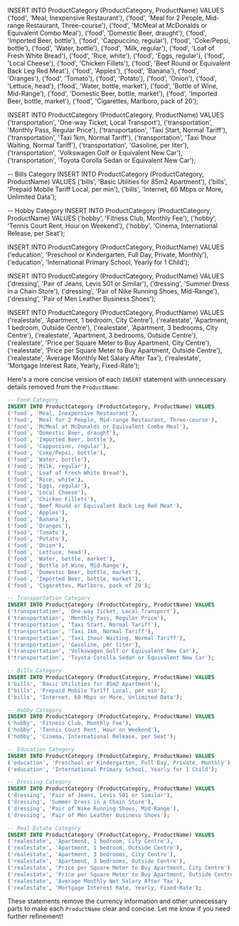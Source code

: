 INSERT INTO ProductCategory (ProductCategory, ProductName) VALUES
('food', 'Meal, Inexpensive Restaurant'),
('food', 'Meal for 2 People, Mid-range Restaurant, Three-course'),
('food', 'McMeal at McDonalds or Equivalent Combo Meal'),
('food', 'Domestic Beer, draught'),
('food', 'Imported Beer, bottle'),
('food', 'Cappuccino, regular'),
('food', 'Coke/Pepsi, bottle'),
('food', 'Water, bottle'),
('food', 'Milk, regular'),
('food', 'Loaf of Fresh White Bread'),
('food', 'Rice, white'),
('food', 'Eggs, regular'),
('food', 'Local Cheese'),
('food', 'Chicken Fillets'),
('food', 'Beef Round or Equivalent Back Leg Red Meat'),
('food', 'Apples'),
('food', 'Banana'),
('food', 'Oranges'),
('food', 'Tomato'),
('food', 'Potato'),
('food', 'Onion'),
('food', 'Lettuce, head'),
('food', 'Water, bottle, market'),
('food', 'Bottle of Wine, Mid-Range'),
('food', 'Domestic Beer, bottle, market'),
('food', 'Imported Beer, bottle, market'),
('food', 'Cigarettes, Marlboro, pack of 20');

INSERT INTO ProductCategory (ProductCategory, ProductName) VALUES
('transportation', 'One-way Ticket, Local Transport'),
('transportation', 'Monthly Pass, Regular Price'),
('transportation', 'Taxi Start, Normal Tariff'),
('transportation', 'Taxi 1km, Normal Tariff'),
('transportation', 'Taxi 1hour Waiting, Normal Tariff'),
('transportation', 'Gasoline, per liter'),
('transportation', 'Volkswagen Golf or Equivalent New Car'),
('transportation', 'Toyota Corolla Sedan or Equivalent New Car');

-- Bills Category
INSERT INTO ProductCategory (ProductCategory, ProductName) VALUES
('bills', 'Basic Utilities for 85m2 Apartment'),
('bills', 'Prepaid Mobile Tariff Local, per min'),
('bills', 'Internet, 60 Mbps or More, Unlimited Data');

-- Hobby Category
INSERT INTO ProductCategory (ProductCategory, ProductName) VALUES
('hobby', 'Fitness Club, Monthly Fee'),
('hobby', 'Tennis Court Rent, Hour on Weekend'),
('hobby', 'Cinema, International Release, per Seat');

INSERT INTO ProductCategory (ProductCategory, ProductName) VALUES
('education', 'Preschool or Kindergarten, Full Day, Private, Monthly'),
('education', 'International Primary School, Yearly for 1 Child');

INSERT INTO ProductCategory (ProductCategory, ProductName) VALUES
('dressing', 'Pair of Jeans, Levis 501 or Similar'),
('dressing', 'Summer Dress in a Chain Store'),
('dressing', 'Pair of Nike Running Shoes, Mid-Range'),
('dressing', 'Pair of Men Leather Business Shoes');

INSERT INTO ProductCategory (ProductCategory, ProductName) VALUES
('realestate', 'Apartment, 1 bedroom, City Centre'),
('realestate', 'Apartment, 1 bedroom, Outside Centre'),
('realestate', 'Apartment, 3 bedrooms, City Centre'),
('realestate', 'Apartment, 3 bedrooms, Outside Centre'),
('realestate', 'Price per Square Meter to Buy Apartment, City Centre'),
('realestate', 'Price per Square Meter to Buy Apartment, Outside Centre'),
('realestate', 'Average Monthly Net Salary After Tax'),
('realestate', 'Mortgage Interest Rate, Yearly, Fixed-Rate');

Here's a more concise version of each `INSERT` statement with unnecessary details removed from the `ProductName`:

```sql
-- Food Category
INSERT INTO ProductCategory (ProductCategory, ProductName) VALUES
('food', 'Meal, Inexpensive Restaurant'),
('food', 'Meal for 2 People, Mid-range Restaurant, Three-course'),
('food', 'McMeal at McDonalds or Equivalent Combo Meal'),
('food', 'Domestic Beer, draught'),
('food', 'Imported Beer, bottle'),
('food', 'Cappuccino, regular'),
('food', 'Coke/Pepsi, bottle'),
('food', 'Water, bottle'),
('food', 'Milk, regular'),
('food', 'Loaf of Fresh White Bread'),
('food', 'Rice, white'),
('food', 'Eggs, regular'),
('food', 'Local Cheese'),
('food', 'Chicken Fillets'),
('food', 'Beef Round or Equivalent Back Leg Red Meat'),
('food', 'Apples'),
('food', 'Banana'),
('food', 'Oranges'),
('food', 'Tomato'),
('food', 'Potato'),
('food', 'Onion'),
('food', 'Lettuce, head'),
('food', 'Water, bottle, market'),
('food', 'Bottle of Wine, Mid-Range'),
('food', 'Domestic Beer, bottle, market'),
('food', 'Imported Beer, bottle, market'),
('food', 'Cigarettes, Marlboro, pack of 20');

-- Transportation Category
INSERT INTO ProductCategory (ProductCategory, ProductName) VALUES
('transportation', 'One-way Ticket, Local Transport'),
('transportation', 'Monthly Pass, Regular Price'),
('transportation', 'Taxi Start, Normal Tariff'),
('transportation', 'Taxi 1km, Normal Tariff'),
('transportation', 'Taxi 1hour Waiting, Normal Tariff'),
('transportation', 'Gasoline, per liter'),
('transportation', 'Volkswagen Golf or Equivalent New Car'),
('transportation', 'Toyota Corolla Sedan or Equivalent New Car');

-- Bills Category
INSERT INTO ProductCategory (ProductCategory, ProductName) VALUES
('bills', 'Basic Utilities for 85m2 Apartment'),
('bills', 'Prepaid Mobile Tariff Local, per min'),
('bills', 'Internet, 60 Mbps or More, Unlimited Data');

-- Hobby Category
INSERT INTO ProductCategory (ProductCategory, ProductName) VALUES
('hobby', 'Fitness Club, Monthly Fee'),
('hobby', 'Tennis Court Rent, Hour on Weekend'),
('hobby', 'Cinema, International Release, per Seat');

-- Education Category
INSERT INTO ProductCategory (ProductCategory, ProductName) VALUES
('education', 'Preschool or Kindergarten, Full Day, Private, Monthly'),
('education', 'International Primary School, Yearly for 1 Child');

-- Dressing Category
INSERT INTO ProductCategory (ProductCategory, ProductName) VALUES
('dressing', 'Pair of Jeans, Levis 501 or Similar'),
('dressing', 'Summer Dress in a Chain Store'),
('dressing', 'Pair of Nike Running Shoes, Mid-Range'),
('dressing', 'Pair of Men Leather Business Shoes');

-- Real Estate Category
INSERT INTO ProductCategory (ProductCategory, ProductName) VALUES
('realestate', 'Apartment, 1 bedroom, City Centre'),
('realestate', 'Apartment, 1 bedroom, Outside Centre'),
('realestate', 'Apartment, 3 bedrooms, City Centre'),
('realestate', 'Apartment, 3 bedrooms, Outside Centre'),
('realestate', 'Price per Square Meter to Buy Apartment, City Centre'),
('realestate', 'Price per Square Meter to Buy Apartment, Outside Centre'),
('realestate', 'Average Monthly Net Salary After Tax'),
('realestate', 'Mortgage Interest Rate, Yearly, Fixed-Rate');
```

These statements remove the currency information and other unnecessary parts to make each `ProductName` clear and concise. Let me know if you need further refinement!

